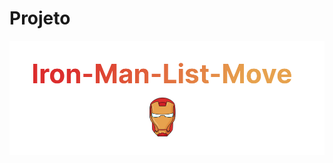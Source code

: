 # Projeto


<img src="https://github.com/eduardonk9999/ironman-list-move/blob/master/ironLogo.png"/>